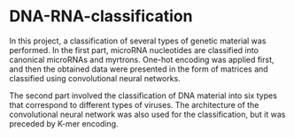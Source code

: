# DNA-RNA-classification

In this project, a classification of several types of genetic material was performed. In the first part, microRNA nucleotides are classified into canonical microRNAs and myrtrons. One-hot encoding was applied first, and then the obtained data were presented in the form of matrices and classified using convolutional neural networks.

The second part involved the classification of DNA material into six types that correspond to different types of viruses. The architecture of the convolutional neural network was also used for the classification, but it was preceded by K-mer encoding.
